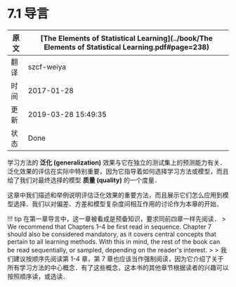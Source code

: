 # 7.1 导言

| 原文   | [The Elements of Statistical Learning](../book/The Elements of Statistical Learning.pdf#page=238) |
| ---- | ---------------------------------------- |
| 翻译   | szcf-weiya                               |
| 时间   | 2017-01-28                               |
| 更新 | 2019-03-28 15:49:35 |
|状态|Done|


学习方法的 **泛化 (generalization)** 效果与它在独立的测试集上的预测能力有关．泛化效果的评估在实际中特别重要，因为它指导着如何选择学习方法或模型，而且给了我们对最终选择的模型 **质量 (quality)** 的一个度量．

这章中我们描述和举例说明评估泛化效果的重要方法，而且展示它们怎么应用到模型选择．我们以对偏差、方差和模型复杂度间相互作用的讨论作为本章的开始．

!!! tip
    在第一章导言中，这一章被看成是预备知识，要求同前四章一样先阅读．
    > We recommend that Chapters 1–4 be first read in sequence. Chapter 7 should also be considered mandatory, as it covers central concepts that pertain to all learning methods. With this in mind, the rest of the book can be read sequentially, or sampled, depending on the reader's interest.
    > 
    > 我们建议按顺序先阅读第 1-4 章，第 7 章也应该当作强制阅读，因为它介绍了关于所有学习方法的中心概念．有了这些概念，这本书的其他章节根据读者的兴趣可以按照顺序读，或选读．